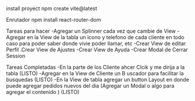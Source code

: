 install proyect 
npm create vite@latest


Enrutador 
npm install react-router-dom



Tareas para hacer 
-Agregar un Splinner cada vez que cambie de View 
-Agregar en la View de la tabla un icono y telefono de cada cliente en todo caso para poder saber donde vivie poder llamar, etc 
-Crear View de editar Perfil 
.Crear View de Ajustes 
-Crear View de Ayuda
-Crear Modal de Cerrar Session 


Tareas Completadas
-En la parte de los Cliente ahcer Clcik y me dirija a la tabla  (LISTO)
-Agregar en la View de Cliente un B uscador para facilitar la busquedas (LISTO)
-En la View de tabla agregar un button Layout en donde puede agregar pedidos nuevos del dia (Agregar un Modal o algo para agregar el contenido ) (LISTO)